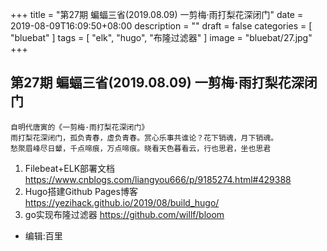 +++
title = "第27期 蝙蝠三省(2019.08.09) 一剪梅·雨打梨花深闭门"
date = 2019-08-09T16:09:50+08:00
description = ""
draft = false
categories = [
    "bluebat"
]
tags = [
    "elk",
    "hugo",
    "布隆过滤器"
]
image = "bluebat/27.jpg"
+++

## 第27期 蝙蝠三省(2019.08.09) 一剪梅·雨打梨花深闭门
```
自明代唐寅的《一剪梅·雨打梨花深闭门》
雨打梨花深闭门，孤负青春，虚负青春。赏心乐事共谁论？花下销魂，月下销魂。
愁聚眉峰尽日颦，千点啼痕，万点啼痕。晓看天色暮看云，行也思君，坐也思君
```

1. Filebeat+ELK部署文档 https://www.cnblogs.com/liangyou666/p/9185274.html#429388
2. Hugo搭建Github Pages博客 https://yezihack.github.io/2019/08/build_hugo/
3. go实现布隆过滤器 https://github.com/willf/bloom

- 编辑:百里